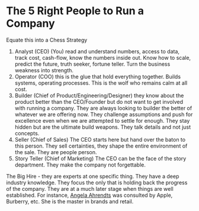 # The 5 Right People to Run a Company

Equate this into a Chess Strategy

1. Analyst (CEO) (You) read and understand numbers, access to data, track cost, cash-flow, know the numbers inside out. Know how to scale, predict the future, truth seeker, fortune teller. Turn the business weakness into strength.
2. Operator (COO) this is the glue that hold everything together. Builds systems, operating processes. This is the wolf who remains calm at all cost.
3. Builder (Chief of Product/Engineering/Designer) they know about the product better than the CEO/Founder but do not want to get involved with running a company. They are always looking to builder the better of whatever we are offering now. They challenge assumptions and push for excellence even when we are attempted to settle for enough. They stay hidden but are the ultimate build weapons. They talk details and not just concepts.
4. Seller (Chief of Sales) The CEO starts here but hand over the baton to this person. They sell certainties, they shape the entire environment of the sale. They are people person.
5. Story Teller (Chief of Marketing) The CEO can be the face of the story department. They make the company not forgettable.

The Big Hire - they are experts at one specific thing. They have a deep industry knowledge. They focus the only that is holding back the progress of the company. They are at a much later stage when things are well established. For instance, [Angela Ahrendts](https://en.wikipedia.org/wiki/Angela_Ahrendts) was consulted by Apple, Burberry, etc. She is the master in brands and retail.